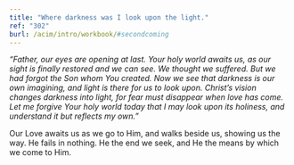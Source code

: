 ```yaml
---
title: "Where darkness was I look upon the light."
ref: "302"
burl: /acim/intro/workbook/#secondcoming
---
```


*“Father, our eyes are opening at last. Your holy world awaits us, as our
sight is finally restored and we can see. We thought we suffered. But we
had forgot the Son whom You created. Now we see that darkness is our own
imagining, and light is there for us to look upon. Christ’s vision
changes darkness into light, for fear must disappear when love has come.
Let me forgive Your holy world today that I may look upon its holiness,
and understand it but reflects my own.”*

Our Love awaits us as we go to Him, and walks beside us, showing us the
way. He fails in nothing. He the end we seek, and He the means by which
we come to Him.

